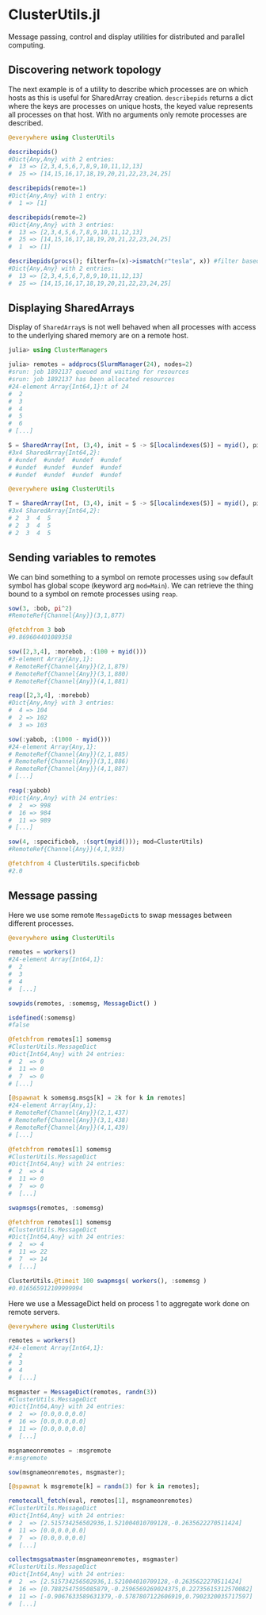 
# ClusterUtils.jl

Message passing, control and display utilities for distributed and parallel computing.

## Discovering network topology

The next example is of a utility to describe which processes are on which hosts as this is useful for SharedArray creation.
`describepids` returns a dict where the keys are processes on unique hosts, the keyed value represents all processes on that host.
With no arguments only remote processes are described.

```julia
@everywhere using ClusterUtils

describepids()
#Dict{Any,Any} with 2 entries:
#  13 => [2,3,4,5,6,7,8,9,10,11,12,13]
#  25 => [14,15,16,17,18,19,20,21,22,23,24,25]

describepids(remote=1)
#Dict{Any,Any} with 1 entry:
#  1 => [1]

describepids(remote=2)
#Dict{Any,Any} with 3 entries:
#  13 => [2,3,4,5,6,7,8,9,10,11,12,13]
#  25 => [14,15,16,17,18,19,20,21,22,23,24,25]
#  1  => [1]

describepids(procs(); filterfn=(x)->ismatch(r"tesla", x)) #filter based on `hostname`
#Dict{Any,Any} with 2 entries:
#  13 => [2,3,4,5,6,7,8,9,10,11,12,13]
#  25 => [14,15,16,17,18,19,20,21,22,23,24,25]
```
## Displaying SharedArrays

Display of `SharedArray`s is not well behaved when all processes with access to the underlying shared memory are on a remote host.

```julia
julia> using ClusterManagers

julia> remotes = addprocs(SlurmManager(24), nodes=2)
#srun: job 1892137 queued and waiting for resources
#srun: job 1892137 has been allocated resources
#24-element Array{Int64,1}:t of 24
#  2
#  3
#  4
#  5
#  6
# [...]

S = SharedArray(Int, (3,4), init = S -> S[localindexes(S)] = myid(), pids=[2,3,4,5])
#3x4 SharedArray{Int64,2}:
# #undef  #undef  #undef  #undef
# #undef  #undef  #undef  #undef
# #undef  #undef  #undef  #undef

@everywhere using ClusterUtils

T = SharedArray(Int, (3,4), init = S -> S[localindexes(S)] = myid(), pids=[2,3,4,5])
#3x4 SharedArray{Int64,2}:
# 2  3  4  5
# 2  3  4  5
# 2  3  4  5
```

## Sending variables to remotes

We can bind something to a symbol on remote processes using `sow` default symbol has global scope (keyword arg `mod=Main`). 
We can retrieve the thing bound to a symbol on remote processes using `reap`.

```julia
sow(3, :bob, pi^2)
#RemoteRef{Channel{Any}}(3,1,877)

@fetchfrom 3 bob
#9.869604401089358

sow([2,3,4], :morebob, :(100 + myid()))
#3-element Array{Any,1}:
# RemoteRef{Channel{Any}}(2,1,879)
# RemoteRef{Channel{Any}}(3,1,880)
# RemoteRef{Channel{Any}}(4,1,881)

reap([2,3,4], :morebob)
#Dict{Any,Any} with 3 entries:
#  4 => 104
#  2 => 102
#  3 => 103

sow(:yabob, :(1000 - myid()))
#24-element Array{Any,1}:
# RemoteRef{Channel{Any}}(2,1,885) 
# RemoteRef{Channel{Any}}(3,1,886) 
# RemoteRef{Channel{Any}}(4,1,887) 
# [...]

reap(:yabob)
#Dict{Any,Any} with 24 entries:
#  2  => 998
#  16 => 984
#  11 => 989
# [...]

sow(4, :specificbob, :(sqrt(myid())); mod=ClusterUtils)
#RemoteRef{Channel{Any}}(4,1,933)

@fetchfrom 4 ClusterUtils.specificbob
#2.0

```

## Message passing

Here we use some remote `MessageDict`s to swap messages between different processes.

```julia
@everywhere using ClusterUtils

remotes = workers()
#24-element Array{Int64,1}:
#  2
#  3
#  4
#  [...]

sowpids(remotes, :somemsg, MessageDict() )

isdefined(:somemsg)
#false

@fetchfrom remotes[1] somemsg
#ClusterUtils.MessageDict
#Dict{Int64,Any} with 24 entries:
#  2  => 0
#  11 => 0
#  7  => 0
# [...]

[@spawnat k somemsg.msgs[k] = 2k for k in remotes]
#24-element Array{Any,1}:
# RemoteRef{Channel{Any}}(2,1,437) 
# RemoteRef{Channel{Any}}(3,1,438) 
# RemoteRef{Channel{Any}}(4,1,439) 
# [...]

@fetchfrom remotes[1] somemsg
#ClusterUtils.MessageDict
#Dict{Int64,Any} with 24 entries:
#  2  => 4
#  11 => 0
#  7  => 0
#  [...]

swapmsgs(remotes, :somemsg)

@fetchfrom remotes[1] somemsg
#ClusterUtils.MessageDict
#Dict{Int64,Any} with 24 entries:
#  2  => 4
#  11 => 22
#  7  => 14
#  [...]

ClusterUtils.@timeit 100 swapmsgs( workers(), :somemsg )
#0.016565912109999994
```

Here we use a MessageDict held on process 1 to aggregate work done on remote servers.

```julia
@everywhere using ClusterUtils

remotes = workers()
#24-element Array{Int64,1}:
#  2
#  3
#  4
#  [...]

msgmaster = MessageDict(remotes, randn(3))
#ClusterUtils.MessageDict
#Dict{Int64,Any} with 24 entries:
#  2  => [0.0,0.0,0.0]
#  16 => [0.0,0.0,0.0]
#  11 => [0.0,0.0,0.0]
#  [...]

msgnameonremotes = :msgremote
#:msgremote

sow(msgnameonremotes, msgmaster);

[@spawnat k msgremote[k] = randn(3) for k in remotes];

remotecall_fetch(eval, remotes[1], msgnameonremotes)
#ClusterUtils.MessageDict
#Dict{Int64,Any} with 24 entries:
#  2  => [2.515734256502936,1.521004010709128,-0.2635622270511424]
#  11 => [0.0,0.0,0.0]
#  7  => [0.0,0.0,0.0]
#  [...]

collectmsgsatmaster(msgnameonremotes, msgmaster)
#ClusterUtils.MessageDict
#Dict{Int64,Any} with 24 entries:
#  2  => [2.515734256502936,1.521004010709128,-0.2635622270511424]
#  16 => [0.7882547595085879,-0.2596569269024375,0.22735615312570082]
#  11 => [-0.9067633589631379,-0.5787807122606919,0.7902320035717597]
#  [...]
```



